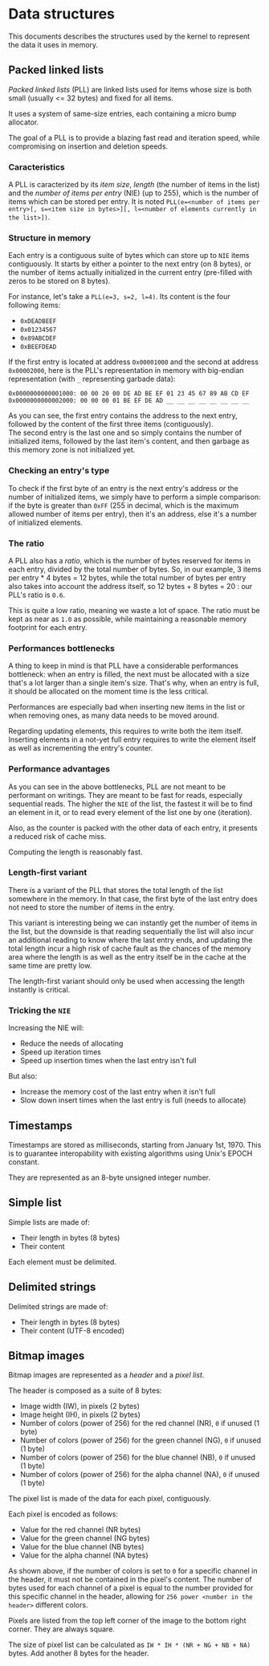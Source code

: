 # Data structures

This documents describes the structures used by the kernel to represent the data it uses in memory.

## Packed linked lists

_Packed linked lists_ (PLL) are linked lists used for items whose size is both small (usually <= 32 bytes) and fixed for all items.

It uses a system of same-size entries, each containing a micro bump allocator.

The goal of a PLL is to provide a blazing fast read and iteration speed, while compromising on insertion and deletion speeds.

### Caracteristics

A PLL is caracterized by its _item size_, _length_ (the number of items in the list) and the _number of items per entry_ (NIE) (up to 255), which is the number of items which can be stored per entry. It is noted `PLL(e=<number of items per entry>[, s=<item size in bytes>][, l=<number of elements currently in the list>])`.

### Structure in memory

Each entry is a contiguous suite of bytes which can store up to `NIE` items contiguously. It starts by either a pointer to the next entry (on 8 bytes), or the number of items actually initialized in the current entry (pre-filled with zeros to be stored on 8 bytes).

For instance, let's take a `PLL(e=3, s=2, l=4)`. Its content is the four following items:

* `0xDEADBEEF`
* `0x01234567`
* `0x89ABCDEF`
* `0xBEEFDEAD`

If the first entry is located at address `0x00001000` and the second at address `0x00002000`, here is the PLL's representation in memory with big-endian representation (with `_` representing garbade data):

```
0x0000000000001000: 00 00 20 00 DE AD BE EF 01 23 45 67 89 AB CD EF
0x0000000000002000: 00 00 00 01 BE EF DE AD __ __ __ __ __ __ __ __
```

As you can see, the first entry contains the address to the next entry, followed by the content of the first three items (contiguously).  
The second entry is the last one and so simply contains the number of initialized items, followed by the last item's content, and then garbage as this memory zone is not initialized yet.

### Checking an entry's type

To check if the first byte of an entry is the next entry's address or the number of initialized items, we simply have to perform a simple comparison: if the byte is greater than `0xFF` (255 in decimal, which is the maximum allowed number of items per entry), then it's an address, else it's a number of initialized elements.

### The ratio

A PLL also has a _ratio_, which is the number of bytes reserved for items in each entry, divided by the total number of bytes. So, in our example, 3 items per entry * 4 bytes = 12 bytes, while the total number of bytes per entry also takes into account the address itself, so 12 bytes + 8 bytes = 20 : our PLL's ratio is `0.6`.

This is quite a low ratio, meaning we waste a lot of space. The ratio must be kept as near as `1.0` as possible, while maintaining a reasonable memory footprint for each entry.

### Performances bottlenecks

A thing to keep in mind is that PLL have a considerable performances bottleneck: when an entry is filled, the next must be allocated with a size that's a lot larger than a single item's size. That's why, when an entry is full, it should be allocated on the moment time is the less critical.

Performances are especially bad when inserting new items in the list or when removing ones, as many data needs to be moved around.

Regarding updating elements, this requires to write both the item itself. Inserting elements in a not-yet full entry requires to write the element itself as well as incrementing the entry's counter.

### Performance advantages

As you can see in the above bottlenecks, PLL are not meant to be performant on writings. They are meant to be fast for reads, especially sequential reads. The higher the `NIE` of the list, the fastest it will be to find an element in it, or to read every element of the list one by one (iteration).

Also, as the counter is packed with the other data of each entry, it presents a reduced risk of cache miss.

Computing the length is reasonably fast.

### Length-first variant

There is a variant of the PLL that stores the total length of the list somewhere in the memory. In that case, the first byte of the last entry does not need to store the number of items in the entry.

This variant is interesting being we can instantly get the number of items in the list, but the downside is that reading sequentially the list will also incur an additional reading to know where the last entry ends, and updating the total length incur a high risk of cache fault as the chances of the memory area where the length is as well as the entry itself be in the cache at the same time are pretty low.

The length-first variant should only be used when accessing the length instantly is critical.

### Tricking the `NIE`

Increasing the NIE will:

- Reduce the needs of allocating
- Speed up iteration times
- Speed up insertion times when the last entry isn't full

But also:

- Increase the memory cost of the last entry when it isn't full
- Slow down insert times when the last entry is full (needs to allocate)

## Timestamps

Timestamps are stored as milliseconds, starting from January 1st, 1970. This is to guarantee interopability with existing algorithms using Unix's EPOCH constant.

They are represented as an 8-byte unsigned integer number.

## Simple list

Simple lists are made of:

- Their length in bytes (8 bytes)
- Their content

Each element must be delimited.

## Delimited strings

Delimited strings are made of:

- Their length in bytes (8 bytes)
- Their content (UTF-8 encoded)

## Bitmap images

Bitmap images are represented as a _header_ and a _pixel list_.

The header is composed as a suite of 8 bytes:

- Image width (IW), in pixels (2 bytes)
- Image height (IH), in pixels (2 bytes)
- Number of colors (power of 256) for the red channel (NR), `0` if unused (1 byte)
- Number of colors (power of 256) for the green channel (NG), `0` if unused (1 byte)
- Number of colors (power of 256) for the blue channel (NB), `0` if unused (1 byte)
- Number of colors (power of 256) for the alpha channel (NA), `0` if unused (1 byte)

The pixel list is made of the data for each pixel, contiguously.

Each pixel is encoded as follows:

- Value for the red channel (NR bytes)
- Value for the green channel (NG bytes)
- Value for the blue channel (NB bytes)
- Value for the alpha channel (NA bytes)

As shown above, if the number of colors is set to `0` for a specific channel in the header, it must not be contained in the pixel's content. The number of bytes used for each channel of a pixel is equal to the number provided for this specific channel in the header, allowing for `256 power <number in the header>` different colors.

Pixels are listed from the top left corner of the image to the bottom right corner. They are always square.

The size of pixel list can be calculated as `IW * IH * (NR + NG + NB + NA)` bytes. Add another 8 bytes for the header.